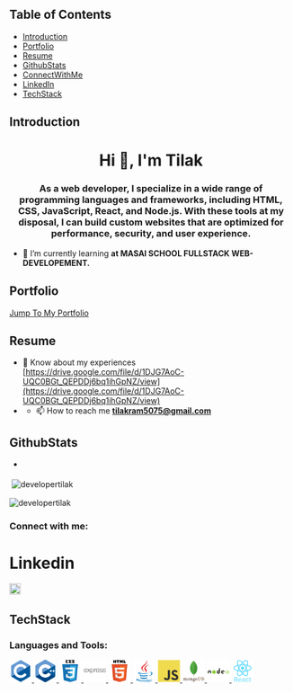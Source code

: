 ## Table of Contents
- [Introduction](#introduction)
- [Portfolio](#portfolio)
- [Resume](#resume)
- [GithubStats](#GithubStats)
- [ConnectWithMe](#ConnectWithMe)
- [LinkedIn](#linkedin)
- [TechStack](#TechStack)


## Introduction
<h1 align="center">Hi 👋, I'm Tilak</h1>
<h3 align="center">As a web developer, I specialize in a wide range of programming languages and frameworks, including HTML, CSS, JavaScript, React, and Node.js. With these tools at my disposal, I can build custom websites that are optimized for performance, security, and user experience.</h3>

- 🌱 I’m currently learning **at MASAI SCHOOL FULLSTACK WEB-DEVELOPEMENT.**

## Portfolio
<a href="https://developertilak.github.io/" target="_blank">Jump To My Portfolio</a>



## Resume
- 📄 Know about my experiences [https://drive.google.com/file/d/1DJG7AoC-UQC0BGt_QEPDDj6bq1ihGpNZ/view](https://drive.google.com/file/d/1DJG7AoC-UQC0BGt_QEPDDj6bq1ihGpNZ/view)
- - 📫 How to reach me **tilakram5075@gmail.com**


## GithubStats
- <div display="flex">
<p>&nbsp;<img align="center"  widh="30%" src="https://github-readme-stats.vercel.app/api?username=developertilak&show_icons=true&locale=en" alt="developertilak" /></p>

<p><img align="center"  widh="30%" src="https://github-readme-streak-stats.herokuapp.com/?user=developertilak&" alt="developertilak" /></p>
     
</div>


 
<h3 align="left">Connect with me:</h3>

# Linkedin 
 
<a href="https://www.linkedin.com/in/developer-tilak/" target="_blank">
  <img src="https://raw.githubusercontent.com/rahuldkjain/github-profile-readme-generator/master/src/images/icons/Social/linked-in-alt.svg" height="20" width="20">
</a>



## TechStack
<h3 align="left">Languages and Tools:</h3>
<p align="left"> <a href="https://www.cprogramming.com/" target="_blank" rel="noreferrer"> <img src="https://raw.githubusercontent.com/devicons/devicon/master/icons/c/c-original.svg" alt="c" width="40" height="40"/> </a> <a href="https://www.w3schools.com/cpp/" target="_blank" rel="noreferrer"> <img src="https://raw.githubusercontent.com/devicons/devicon/master/icons/cplusplus/cplusplus-original.svg" alt="cplusplus" width="40" height="40"/> </a> <a href="https://www.w3schools.com/css/" target="_blank" rel="noreferrer"> <img src="https://raw.githubusercontent.com/devicons/devicon/master/icons/css3/css3-original-wordmark.svg" alt="css3" width="40" height="40"/> </a> <a href="https://expressjs.com" target="_blank" rel="noreferrer"> <img src="https://raw.githubusercontent.com/devicons/devicon/master/icons/express/express-original-wordmark.svg" alt="express" width="40" height="40"/> </a> <a href="https://www.w3.org/html/" target="_blank" rel="noreferrer"> <img src="https://raw.githubusercontent.com/devicons/devicon/master/icons/html5/html5-original-wordmark.svg" alt="html5" width="40" height="40"/> </a> <a href="https://www.java.com" target="_blank" rel="noreferrer"> <img src="https://raw.githubusercontent.com/devicons/devicon/master/icons/java/java-original.svg" alt="java" width="40" height="40"/> </a> <a href="https://developer.mozilla.org/en-US/docs/Web/JavaScript" target="_blank" rel="noreferrer"> <img src="https://raw.githubusercontent.com/devicons/devicon/master/icons/javascript/javascript-original.svg" alt="javascript" width="40" height="40"/> </a> <a href="https://www.mongodb.com/" target="_blank" rel="noreferrer"> <img src="https://raw.githubusercontent.com/devicons/devicon/master/icons/mongodb/mongodb-original-wordmark.svg" alt="mongodb" width="40" height="40"/> </a> <a href="https://nodejs.org" target="_blank" rel="noreferrer"> <img src="https://raw.githubusercontent.com/devicons/devicon/master/icons/nodejs/nodejs-original-wordmark.svg" alt="nodejs" width="40" height="40"/> </a> <a href="https://reactjs.org/" target="_blank" rel="noreferrer"> <img src="https://raw.githubusercontent.com/devicons/devicon/master/icons/react/react-original-wordmark.svg" alt="react" width="40" height="40"/> </a> </p>

